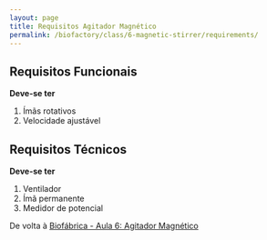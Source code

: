 ```yaml
---
layout: page
title: Requisitos Agitador Magnético
permalink: /biofactory/class/6-magnetic-stirrer/requirements/
---
```


## Requisitos Funcionais

**Deve-se ter**

1. Ímãs rotativos
2. Velocidade ajustável

## Requisitos Técnicos

**Deve-se ter**

1. Ventilador
2. Ímã permanente
3. Medidor de potencial

De volta à [Biofábrica - Aula 6: Agitador Magnético](/biofactory/class/6-magnetic-stirrer/)
